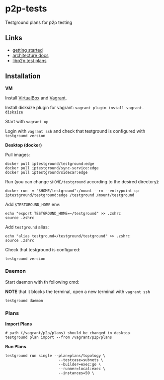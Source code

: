 # p2p-tests
Testground plans for p2p testing

## Links

* [getting started](https://docs.testground.ai/getting-started)
* [architecture docs](https://docs.testground.ai/concepts-and-architecture)
* [libp2p test plans](https://github.com/libp2p/test-plans)

## Installation

**VM**

Install [VirtualBox](https://www.virtualbox.org/wiki/Downloads) and
[Vagrant](https://www.vagrantup.com/downloads).

Install disksize plugin for vagrant: `vagrant plugin install vagrant-disksize`

Start with `vagrant up`

Login with `vagrant ssh` and check that testground is configured with `testground version`

**Desktop (docker)**

Pull images:

```shell
docker pull iptestground/testground:edge
docker pull iptestground/sync-service:edge
docker pull iptestground/sidecar:edge
```

Run (you can change `$HOME/testground` according to the desired directory):

```shell
docker run -v "$HOME/testground":/mount --rm --entrypoint cp iptestground/testground:edge /testground /mount/testground
```

Add `$TESTGROUND_HOME` env:

```shell
echo "export TESTGROUND_HOME=~/testground" >> .zshrc
source .zshrc
```

Add `testground` alias:

```shell
echo "alias testground=/testground/testground" >> .zshrc
source .zshrc
```

Check that testground is configured:

```shell
testground version
```

### Daemon

Start daemon with th following cmd:

**NOTE** that it blocks the terminal, open a new terminal with `vagrant ssh`

```shell
testground daemon
```

### Plans

**Import Plans**

```shell
# path (/vagrant/p2p/plans) should be changed in desktop
testground plan import --from /vagrant/p2p/plans
```

**Run Plans**

```shell
testground run single --plan=plans/topology \
                        --testcase=subnets \
                        --builder=exec:go \
                        --runner=local:exec \
                        --instances=50 \
```
